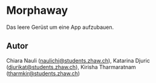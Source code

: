 # Morphaway
Das leere Gerüst um eine App aufzubauen.

## Autor

Chiara Nauli (naulichi@students.zhaw.ch),
Katarina Djuric (djurikat@students.zhaw.ch),
Kirisha Tharmaratnam (tharmkir@students.zhaw.ch)



